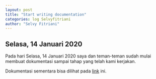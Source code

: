 ```yaml
---
layout: post
title: "Start writing documentation"
categories: log Selvyfitriani
author: "Selvy Fitriani"
---
```


## Selasa, 14 Januari 2020

Pada hari Selasa, 14 Januari 2020 saya dan teman-teman sudah mulai membuat dokumentasi sampai tahap yang telah kami kerjakan. 

Dokumentasi sementara bisa dilihat pada [link](https://github.com/UI-FASILKOM-OS/extra192/blob/master/Dokumen/Dokumentasi-01.pdf) ini.
